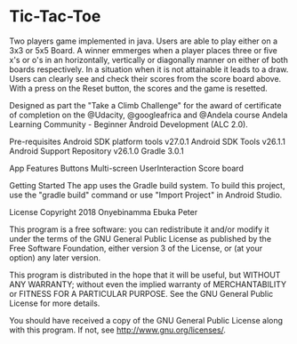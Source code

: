 # Tic-Tac-Toe
Two players game implemented in java. Users are able to play either on a 3x3 or 5x5 Board. A winner emmerges when a player places three or five x's or o's in an horizontally, vertically or diagonally manner on either of both boards respectively. In a situation when it is not attainable it leads to a draw. Users can clearly see and check their scores from the score board above. With a press on the Reset button, the scores and the game is resetted. 

Designed as part the "Take a Climb Challenge" for the award of certificate of completion on the @Udacity, @googleafrica and @Andela course Andela Learning Community - Beginner Android Development (ALC 2.0).

Pre-requisites
    Android SDK platform tools v27.0.1
    Android SDK Tools v26.1.1
    Android Support Repository v26.1.0
    Gradle 3.0.1
    
App Features
    Buttons
    Multi-screen
    UserInteraction
    Score board
    
Getting Started
The app uses the Gradle build system. To build this project, use the "gradle build" command or use "Import Project" in Android Studio. 

License
Copyright 2018 Onyebinamma Ebuka Peter

This program is a free software: you can redistribute it and/or modify it under the terms of the GNU General Public License as published by the Free Software Foundation, either version 3 of the License, or (at your option) any later version.

This program is distributed in the hope that it will be useful,
but WITHOUT ANY WARRANTY; without even the implied warranty of
MERCHANTABILITY or FITNESS FOR A PARTICULAR PURPOSE.  See the
GNU General Public License for more details.

You should have received a copy of the GNU General Public License
along with this program.  If not, see <http://www.gnu.org/licenses/>.

    
    
    

